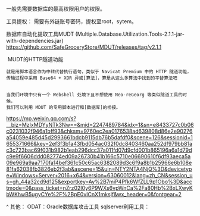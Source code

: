 一般先需要数据库的最高权限用户的权限。

工具提权：
需要有外链账号密码，提权至root，sytem。

数据库自动化提取工具MUDT
(Multiple.Database.Utilization.Tools-2.1.1-jar-with-dependencies.jar)
<https://github.com/SafeGroceryStore/MDUT/releases/tag/v2.1.1>

 MUDT的HTTP隧道功能
```
就是用脚本语言作为中转代替执行语句，类似于 Navicat Premium 中的 HTTP 隧道功能，
传输过程中采用 Base64 + XOR 异或[算法]，算是从这么多算法中找到的平替算法吧


当我们环境中只有一个 Webshell 处境下且不想使用 Neo-reGeorg 等类似隧道工具的时候，
我们可以利用 MDUT 的专用脚本进行和[数据库]的桥接。
```
<https://mp.weixin.qq.com/s?__biz=MzIxMDYyNTk3Nw==&mid=2247489784&idx=1&sn=e8433727c0b06c0231032f946a1bff93&chksm=9760ec2ea0176538ad639808d86e2e90276a54059e485d45d2993661bdcb9115db76b5dafdf0&scene=126&sessionid=1655371666&key=2ef3f3b1a43fbd054ac032f0dc8403460aa252df979bb81ac3c723bac69f031b982b1eab296dcc37a011fd07d9cfd001b865196a6a1d79dc9e9f6606ddd082774ed09a26730b41b166c5710e06690610f6df93aeca5a09e969a9aa7170fa14bef361c50c65ac6382089d3c6f9a8b1b25966e6b108e81fa62038fb3826eb2f3ab&ascene=15&uin=NTY2NTA4NjQ%3D&devicetype=Windows+Server+2016+x64&version=63060012&lang=zh_CN&session_us=gh_44a32cd9d125&exportkey=Ay%2B7miP4Pfk6WfZLL9p1Obo%3D&acctmode=0&pass_ticket=nZrz02I0y6P9WXs6vpWnCa%2Fa80Hb%2BxLXwyKbWKhwB5ugyCYe%2F%2BpE0vICnX1mksjf&wx_header=0&fontgear=2>


^
其他：
ODAT：Oracle数据库攻击工具
sqlserver利用工具：